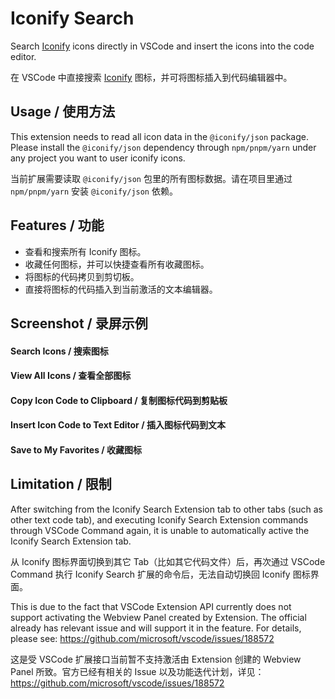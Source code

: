 # Iconify Search

Search [Iconify](https://icon-sets.iconify.design/) icons directly in VSCode and insert the icons into the code editor.

在 VSCode 中直接搜索 [Iconify](https://icon-sets.iconify.design/) 图标，并可将图标插入到代码编辑器中。

## Usage / 使用方法

This extension needs to read all icon data in the `@iconify/json` package. Please install the `@iconify/json` dependency through `npm/pnpm/yarn` under any project you want to user iconify icons.

当前扩展需要读取 `@iconify/json` 包里的所有图标数据。请在项目里通过 `npm/pnpm/yarn` 安装 `@iconify/json` 依赖。

## Features / 功能

* 查看和搜索所有 Iconify 图标。
* 收藏任何图标，并可以快捷查看所有收藏图标。
* 将图标的代码拷贝到剪切板。
* 直接将图标的代码插入到当前激活的文本编辑器。


## Screenshot / 录屏示例

#### Search Icons / 搜索图标

#### View All Icons / 查看全部图标

#### Copy Icon Code to Clipboard / 复制图标代码到剪贴板

#### Insert Icon Code to Text Editor / 插入图标代码到文本

#### Save to My Favorites / 收藏图标

## Limitation / 限制

After switching from the Iconify Search Extension tab to other tabs (such as other text code tab), and executing Iconify Search Extension commands through VSCode Command again, it is unable to automatically active the Iconify Search Extension tab.

从 Iconify 图标界面切换到其它 Tab（比如其它代码文件）后，再次通过 VSCode Command 执行 Iconify Search 扩展的命令后，无法自动切换回 Iconify 图标界面。

This is due to the fact that VSCode Extension API currently does not support activating the Webview Panel created by Extension. The official already has relevant issue and will support it in the feature. For details, please see: https://github.com/microsoft/vscode/issues/188572

这是受 VSCode 扩展接口当前暂不支持激活由 Extension 创建的 Webview Panel 所致。官方已经有相关的 Issue 以及功能迭代计划，详见：https://github.com/microsoft/vscode/issues/188572
